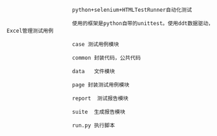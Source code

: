 


                         python+selenium+HTMLTestRunner自动化测试

                         使用的框架是python自带的unittest。使用ddt数据驱动，Excel管理测试用例
                        
                         case 测试用例模块

                         common 封装代码，公共代码

                         data   文件模块

                         page 封装测试用例模块

                         report  测试报告模块

                         suite  生成报告模块

                         run.py 执行脚本